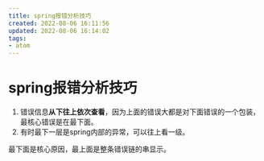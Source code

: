 ```yaml
---
title: spring报错分析技巧
created: 2022-08-06 16:11:56
updated: 2022-08-06 16:14:02
tags: 
- atom
---
```

# spring报错分析技巧

1. 错误信息**从下往上依次查看**，因为上面的错误大都是对下面错误的一个包装，最核心错误是在最下面。 
2. 有时最下一层是spring内部的异常，可以往上看一级。

最下面是核心原因，最上面是整条错误链的串显示。